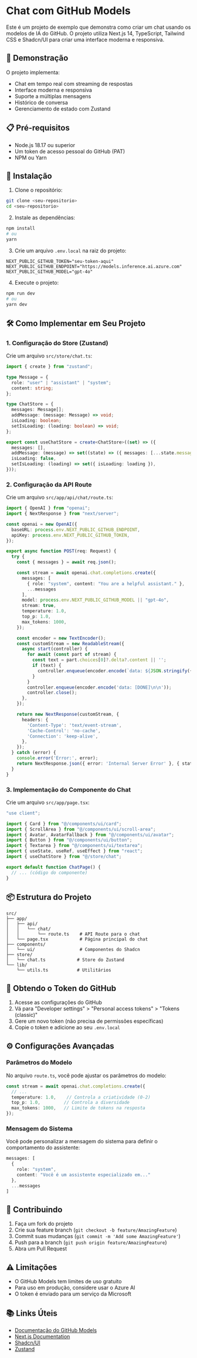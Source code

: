 # Chat com GitHub Models

Este é um projeto de exemplo que demonstra como criar um chat usando os modelos de IA do GitHub. O projeto utiliza Next.js 14, TypeScript, Tailwind CSS e Shadcn/UI para criar uma interface moderna e responsiva.

## 🚀 Demonstração

O projeto implementa:
- Chat em tempo real com streaming de respostas
- Interface moderna e responsiva
- Suporte a múltiplas mensagens
- Histórico de conversa
- Gerenciamento de estado com Zustand

## 📋 Pré-requisitos

- Node.js 18.17 ou superior
- Um token de acesso pessoal do GitHub (PAT)
- NPM ou Yarn

## 🔧 Instalação

1. Clone o repositório:
```bash
git clone <seu-repositorio>
cd <seu-repositorio>
```

2. Instale as dependências:
```bash
npm install
# ou
yarn
```

3. Crie um arquivo `.env.local` na raiz do projeto:
```env
NEXT_PUBLIC_GITHUB_TOKEN="seu-token-aqui"
NEXT_PUBLIC_GITHUB_ENDPOINT="https://models.inference.ai.azure.com"
NEXT_PUBLIC_GITHUB_MODEL="gpt-4o"
```

4. Execute o projeto:
```bash
npm run dev
# ou
yarn dev
```

## 🛠️ Como Implementar em Seu Projeto

### 1. Configuração do Store (Zustand)

Crie um arquivo `src/store/chat.ts`:
```typescript
import { create } from "zustand";

type Message = {
  role: "user" | "assistant" | "system";
  content: string;
};

type ChatStore = {
  messages: Message[];
  addMessage: (message: Message) => void;
  isLoading: boolean;
  setIsLoading: (loading: boolean) => void;
};

export const useChatStore = create<ChatStore>((set) => ({
  messages: [],
  addMessage: (message) => set((state) => ({ messages: [...state.messages, message] })),
  isLoading: false,
  setIsLoading: (loading) => set({ isLoading: loading }),
}));
```

### 2. Configuração da API Route

Crie um arquivo `src/app/api/chat/route.ts`:
```typescript
import { OpenAI } from "openai";
import { NextResponse } from "next/server";

const openai = new OpenAI({ 
  baseURL: process.env.NEXT_PUBLIC_GITHUB_ENDPOINT,
  apiKey: process.env.NEXT_PUBLIC_GITHUB_TOKEN,
});

export async function POST(req: Request) {
  try {
    const { messages } = await req.json();

    const stream = await openai.chat.completions.create({
      messages: [
        { role: "system", content: "You are a helpful assistant." },
        ...messages
      ],
      model: process.env.NEXT_PUBLIC_GITHUB_MODEL || "gpt-4o",
      stream: true,
      temperature: 1.0,
      top_p: 1.0,
      max_tokens: 1000,
    });

    const encoder = new TextEncoder();
    const customStream = new ReadableStream({
      async start(controller) {
        for await (const part of stream) {
          const text = part.choices[0]?.delta?.content || '';
          if (text) {
            controller.enqueue(encoder.encode(`data: ${JSON.stringify({ choices: [{ delta: { content: text } }] })}\n\n`));
          }
        }
        controller.enqueue(encoder.encode('data: [DONE]\n\n'));
        controller.close();
      },
    });

    return new NextResponse(customStream, {
      headers: {
        'Content-Type': 'text/event-stream',
        'Cache-Control': 'no-cache',
        'Connection': 'keep-alive',
      },
    });
  } catch (error) {
    console.error('Error:', error);
    return NextResponse.json({ error: 'Internal Server Error' }, { status: 500 });
  }
}
```

### 3. Implementação do Componente do Chat

Crie um arquivo `src/app/page.tsx`:
```typescript
"use client";

import { Card } from "@/components/ui/card";
import { ScrollArea } from "@/components/ui/scroll-area";
import { Avatar, AvatarFallback } from "@/components/ui/avatar";
import { Button } from "@/components/ui/button";
import { Textarea } from "@/components/ui/textarea";
import { useState, useRef, useEffect } from "react";
import { useChatStore } from "@/store/chat";

export default function ChatPage() {
  // ... (código do componente)
}
```

## 📦 Estrutura do Projeto

```
src/
├── app/
│   ├── api/
│   │   └── chat/
│   │       └── route.ts    # API Route para o chat
│   └── page.tsx            # Página principal do chat
├── components/
│   └── ui/                 # Componentes do Shadcn
├── store/
│   └── chat.ts            # Store do Zustand
└── lib/
    └── utils.ts           # Utilitários
```

## 🔑 Obtendo o Token do GitHub

1. Acesse as configurações do GitHub
2. Vá para "Developer settings" > "Personal access tokens" > "Tokens (classic)"
3. Gere um novo token (não precisa de permissões específicas)
4. Copie o token e adicione ao seu `.env.local`

## ⚙️ Configurações Avançadas

### Parâmetros do Modelo

No arquivo `route.ts`, você pode ajustar os parâmetros do modelo:

```typescript
const stream = await openai.chat.completions.create({
  // ...
  temperature: 1.0,    // Controla a criatividade (0-2)
  top_p: 1.0,         // Controla a diversidade
  max_tokens: 1000,   // Limite de tokens na resposta
});
```

### Mensagem do Sistema

Você pode personalizar a mensagem do sistema para definir o comportamento do assistente:

```typescript
messages: [
  { 
    role: "system", 
    content: "Você é um assistente especializado em..." 
  },
  ...messages
]
```

## 🤝 Contribuindo

1. Faça um fork do projeto
2. Crie sua feature branch (`git checkout -b feature/AmazingFeature`)
3. Commit suas mudanças (`git commit -m 'Add some AmazingFeature'`)
4. Push para a branch (`git push origin feature/AmazingFeature`)
5. Abra um Pull Request

## ⚠️ Limitações

- O GitHub Models tem limites de uso gratuito
- Para uso em produção, considere usar o Azure AI
- O token é enviado para um serviço da Microsoft

## 📚 Links Úteis

- [Documentação do GitHub Models](https://platform.openai.com/docs/api-reference)
- [Next.js Documentation](https://nextjs.org/docs)
- [Shadcn/UI](https://ui.shadcn.com)
- [Zustand](https://github.com/pmndrs/zustand)
